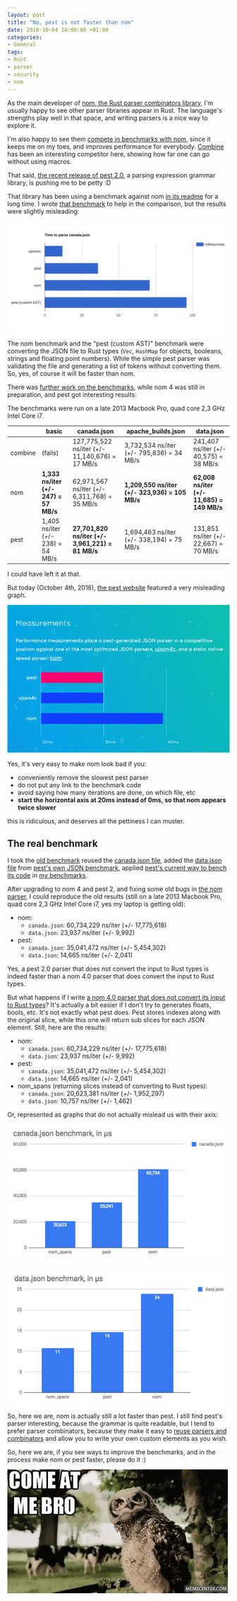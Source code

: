 ```yaml
---
layout: post
title: "No, pest is not faster than nom"
date: 2018-10-04 14:00:00 +01:00
categories:
- General
tags:
- Rust
- parser
- security
- nom
---
```


As the main developer of [nom, the Rust parser combinators
library](https://github.com/geal/nom), I'm usually happy to
see other parser libraries appear in Rust. The language's
strengths play well in that space, and writing parsers is
a nice way to explore it.

I'm also happy to see them [compete in benchmarks with nom](https://github.com/geal/parser_benchmarks), since it keeps me on my toes, and improves performance
for everybody. [Combine](https://github.com/marwes/combine) has been
an interesting competitor here, showing how far one can go without using
macros.

That said, [the recent release of pest 2.0](https://pest.rs/),
a parsing expression grammar library, is pushing me to be petty :D

That library has been using a benchmark against nom [in its
readme](https://github.com/sozu-proxy/sozu/blob/master/doc/getting_started.md#run-it-with-docker) for a long time. I wrote [that benchmark](https://github.com/Geal/pestvsnom)
to help in the comparison, but the results were slightly misleading:

![old benchmarks](/assets/pestvsnom_old.svg)

The nom benchmark and the "pest (custom AST)" benchmark were
converting the JSON file to Rust types (`Vec`, `HashMap` for
objects, booleans, strings and floating point numbers).
While the simple pest parser was validating the file and
generating a list of tokens without converting them.
So, yes, of course it will be faster than nom.

There was [further work on the benchmarks](https://github.com/Geal/parser_benchmarks/blob/588c2cddf9a625a7af6d34c1b4edd42536023121/json/README.md),
while nom 4 was still in preparation, and pest got interesting
results:

The benchmarks were run on a late 2013 Macbook Pro, quad core 2,3 GHz Intel Core i7.

|         | basic                             | canada.json |apache_builds.json | data.json |
| ------- | --------------------------------- | ----------- | ----------------- | --------- |
| combine | (fails)                           | 127,775,522 ns/iter (+/- 11,140,676) = 17 MB/s | 3,732,534 ns/iter (+/- 795,836) = 34 MB/s | 241,407 ns/iter (+/- 40,575) = 38 MB/s |
| nom     | **1,333 ns/iter (+/- 247) = 57 MB/s** | 62,971,567 ns/iter (+/- 6,311,768) = 35 MB/s   | **1,209,550 ns/iter (+/- 323,936) = 105 MB/s** | **62,008 ns/iter (+/- 11,685) = 149 MB/s** |
| pest    | 1,405 ns/iter (+/- 238) = 54 MB/s | **27,701,820 ns/iter (+/- 3,961,221) = 81 MB/s**   | 1,694,463 ns/iter (+/- 338,194) = 75 MB/s | 131,851 ns/iter (+/- 22,667) = 70 MB/s |

I could have left it at that.

But today (October 4th, 2018), [the pest website](https://pest.rs/)
featured a very misleading graph.


![the pest benchmark graph](/assets/pest-graph.png)

Yes, it's very easy to make nom look bad if you:

- conveniently remove the slowest pest parser
- do not put any link to the benchmark code
- avoid saying how many iterations are done, on which file, etc
- **start the horizontal axis at 20ms instead of 0ms, so that nom appears twice slower**

this is ridiculous, and deserves all the pettiness I can muster.

## The real benchmark

I took the [old benchmark](https://github.com/Geal/pestvsnom)
reused the [canada.json file](https://github.com/Geal/pestvsnom/blob/master/assets/canada.json),
added the [data.json file](https://github.com/Geal/pestvsnom/blob/master/assets/data.json)
from [pest's own JSON benchmark](https://github.com/pest-parser/pest/blob/master/grammars/benches/data.json), applied [pest's current way to bench its code](https://github.com/pest-parser/pest/blob/master/grammars/benches/json.rs) in [my benchmarks](https://github.com/Geal/pestvsnom/blob/master/benches/pest.rs).

After upgrading to nom 4 and pest 2, and fixing some old bugs in [the nom
parser](https://github.com/Geal/pestvsnom/blob/master/benches/nom.rs),
I could reproduce the old results (still on a late 2013 Macbook Pro,
quad core 2,3 GHz Intel Core i7, yes my laptop is getting old):

- nom:
  - `canada.json`: 60,734,229 ns/iter (+/- 17,775,618)
  - `data.json`: 23,937 ns/iter (+/- 9,992)
- pest:
  - `canada.json`: 35,041,472 ns/iter (+/- 5,454,302)
  - `data.json`: 14,665 ns/iter (+/- 2,041)

Yes, a pest 2.0 parser that does not convert the input to Rust types
is indeed faster than a nom 4.0 parser that does convert the input to
Rust types.

But what happens if I write [a nom 4.0 parser that does not convert
its input to Rust types](https://github.com/Geal/pestvsnom/blob/master/benches/nom_spans.rs)?
It's actually a bit easier if I don't try to generates floats, bools, etc.
It's not exactly what pest does. Pest stores indexes along with the original
slice, while this one will return sub slices for each JSON element.
Still, here are the results:

- nom:
  - `canada.json`: 60,734,229 ns/iter (+/- 17,775,618)
  - `data.json`: 23,937 ns/iter (+/- 9,992)
- pest:
  - `canada.json`: 35,041,472 ns/iter (+/- 5,454,302)
  - `data.json`: 14,665 ns/iter (+/- 2,041)
- nom_spans (returning slices instead of converting to Rust types):
  - `canada.json`: 20,623,381 ns/iter (+/- 1,952,297)
  - `data.json`: 10,757 ns/iter (+/- 1,462)

Or, represented as graphs that do not actually mislead us with their axis:

![canada.json benchmark](/assets/canada-json-benchmark.png)

![data.json benchmark](/assets/data-json-benchmark.png)

So, here we are, nom is actually still a lot faster than pest.
I still find pest's parser interesting, because the grammar is
quite readable, but I tend to prefer parser combinators,
because they make it easy to [reuse parsers and combinators](https://github.com/pest-parser/pest/issues/197)
and allow you to write your own custom elements as you wish.

So, here we are, if you see ways to improve the benchmarks,
and in the process make nom or pest faster, please do it :)

![](/assets/comeatme.gif)
